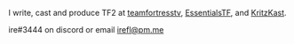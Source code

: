 I write, cast and produce TF2 at [teamfortresstv](https://tf.gg), [EssentialsTF](https://essentials.tf), and [KritzKast](https://kritzkast.com).

ire#3444 on discord or email irefl@pm.me
